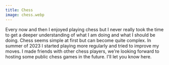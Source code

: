 ```yaml
---
title: Chess
image: chess.webp
---
```


Every now and then I enjoyed playing chess but I never really took the time to get a deeper understanding of what I am doing and what I should be doing. Chess seems simple at first but can become quite complex. In summer of 2023 I started playing more regularly and tried to improve my moves. I made friends with other chess players, we're looking forward to hosting some public chess games in the future. I'll let you know here.
